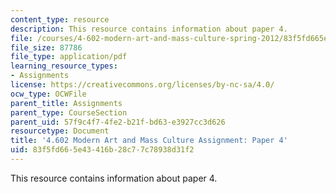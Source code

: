 ```yaml
---
content_type: resource
description: This resource contains information about paper 4.
file: /courses/4-602-modern-art-and-mass-culture-spring-2012/83f5fd665e43416b28c77c78938d31f2_MIT4_602S12_paper4.pdf
file_size: 87786
file_type: application/pdf
learning_resource_types:
- Assignments
license: https://creativecommons.org/licenses/by-nc-sa/4.0/
ocw_type: OCWFile
parent_title: Assignments
parent_type: CourseSection
parent_uid: 57f9c4f7-4fe2-b21f-bd63-e3927cc3d626
resourcetype: Document
title: '4.602 Modern Art and Mass Culture Assignment: Paper 4'
uid: 83f5fd66-5e43-416b-28c7-7c78938d31f2
---
```

This resource contains information about paper 4.